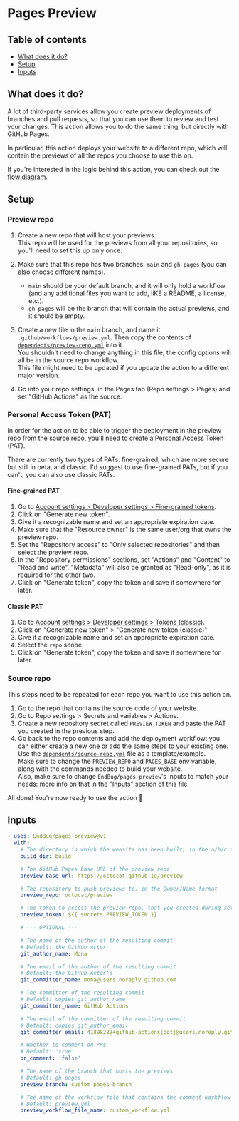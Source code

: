# Pages Preview

## Table of contents

- [What does it do?](#what-does-it-do)
- [Setup](#setup)
- [Inputs](#inputs)

## What does it do?

A lot of third-party services allow you create preview deployments of branches and pull requests, so that you can use them to review and test your changes. This action allows you to do the same thing, but directly with GitHub Pages.  

In particular, this action deploys your website to a different repo, which will contain the previews of all the repos you choose to use this on. 

If you're interested in the logic behind this action, you can check out the [flow diagram](docs/flow_diagram.md).

## Setup

### Preview repo

1. Create a new repo that will host your previews.  
  This repo will be used for the previews from all your repositories, so you'll need to set this up only once.

2. Make sure that this repo has two branches: `main` and `gh-pages` (you can also choose different names).
    - `main` should be your default branch, and it will only hold a workflow (and any additional files you want to add, liKE a README, a license, etc.). 
    - `gh-pages` will be the branch that will contain the actual previews, and it should be empty.

3. Create a new file in the `main` branch, and name it `.github/workflows/preview.yml`. Then copy the contents of [`dependents/preview-repo.yml`](dependents/preview_repo.yml) into it.  
  You shouldn't need to change anything in this file, the config options will all be in the source repo workflow.  
  This file might need to be updated if you update the action to a different major version.

4. Go into your repo settings, in the Pages tab (Repo settings > Pages) and set "GitHub Actions" as the source.

### Personal Access Token (PAT)

In order for the action to be able to trigger the deployment in the preview repo from the source repo, you'll need to create a Personal Access Token (PAT).  

There are currently two types of PATs: fine-grained, which are more secure but still in beta, and classic. I'd suggest to use fine-grained PATs, but if you can't, you can also use classic PATs.  

#### Fine-grained PAT

1. Go to [Account settings > Developer settings > Fine-grained tokens](https://github.com/settings/tokens?type=beta).
2. Click on "Generate new token".
3. Give it a recognizable name and set an appropriate expiration date.
4. Make sure that the "Resource owner" is the same user/org that owns the preview repo.
5. Set the "Repository access" to "Only selected repositories" and then select the preview repo.
6. In the "Repository permissions" sections, set "Actions" and "Content" to "Read and write". "Metadata" will also be granted as "Read-only", as it is required for the other two.
7. Click on "Generate token", copy the token and save it somewhere for later.

#### Classic PAT

1. Go to [Account settings > Developer settings > Tokens (classic)](https://github.com/settings/tokens).
2. Click on "Generate new token" > "Generate new token (classic)"
3. Give it a recognizable name and set an appropriate expiration date.
4. Select the `repo` scope.
5. Click on "Generate token", copy the token and save it somewhere for later.

### Source repo

This steps need to be repeated for each repo you want to use this action on.

1. Go to the repo that contains the source code of your website.
2. Go to Repo settings > Secrets and variables > Actions.
3. Create a new repository secret called `PREVIEW_TOKEN` and paste the PAT you created in the previous step.
4. Go back to the repo contents and add the deployment workflow: you can either create a new one or add the same steps to your existing one. Use the [`dependents/source-repo.yml`](dependents/source_repo.yml) file as a template/example.  
  Make sure to change the `PREVIEW_REPO` and `PAGES_BASE` env variable, along with the commands needed to build your website.  
  Also, make sure to change `EndBug/pages-preview`'s inputs to match your needs: more info on that in the ["Inputs"](#inputs) section of this file.

All done! You're now ready to use the action 🎉

## Inputs

```yaml
- uses: EndBug/pages-preview@v1
  with:
    # The directory in which the website has been built, in the a/b/c format
    build_dir: build

    # The GitHub Pages base URL of the preview repo
    preview_base_url: https://octocat.github.io/preview

    # The repository to push previews to, in the Owner/Name format
    preview_repo: octocat/preview

    # The token to access the preview repo, that you created during setup
    preview_token: ${{ secrets.PREVIEW_TOKEN }}

    # --- OPTIONAL ---

    # The name of the author of the resulting commit
    # Default: the GitHub Actor
    git_author_name: Mona

    # The email of the author of the resulting commit
    # Default: the GitHub Actor's
    git_committer_name: mona@users.noreply.github.com

    # The committer of the resulting commit
    # Default: copies git_author_name
    git_committer_name: GitHub Actions

    # The email of the committer of the resulting commit
    # Default: copies git_author_email
    git_committer_email: 41898282+github-actions[bot]@users.noreply.github.com

    # Whether to comment on PRs
    # Default: 'true'
    pr_comment: 'false'

    # The name of the branch that hosts the previews
    # Default: gh-pages
    preview_branch: custom-pages-branch

    # The name of the workflow file that contains the comment workflow in the preview repo
    # Default: preview.yml
    preview_workflow_file_name: custom_workflow.yml
```
